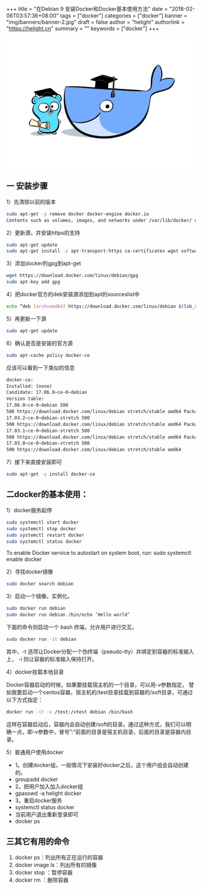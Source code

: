 +++
title = "在Debian 9 安装Docker和Docker基本使用方法"
date = "2018-02-06T03:57:36+08:00"
tags = ["docker"]
categories = ["docker"]
banner = "img/banners/banner-2.jpg"
draft = false
author = "helight"
authorlink = "https://helight.cn"
summary = ""
keywords = ["docker"]
+++


![](../../imgs/2018/03/u2180873048124626712fm27gp0.jpg)
## 一 安装步骤

1）先清除以前的版本
```sh
sudo apt-get -y remove docker docker-engine docker.io
Contents such as volumes, images, and networks under /var/lib/docker/ directory are preserved.
```
<!--more-->
2）更新源，并安装https的支持
```sh
sudo apt-get update
sudo apt-get install -y apt-transport-https ca-certificates wget software-properties-common
```
3）添加docker的gpg到apt-get
```sh
wget https://download.docker.com/linux/debian/gpg
sudo apt-key add gpg
```
4）把docker官方的deb安装源添加到apt的sourceslist中
```sh
echo “deb [arch=amd64] https://download.docker.com/linux/debian $(lsb_release -cs) stable” | sudo tee -a /etc/apt/sources.list.d/docker.list
```
5）再更新一下源
```sh
sudo apt-get update
```
6）确认是否是安装的官方源
```sh
sudo apt-cache policy docker-ce
```
应该可以看到一下类似的信息
```sh
docker-ce:
Installed: (none)
Candidate: 17.06.0~ce-0~debian
Version table:
17.06.0~ce-0~debian 500
500 https://download.docker.com/linux/debian stretch/stable amd64 Packages
17.03.2~ce-0~debian-stretch 500
500 https://download.docker.com/linux/debian stretch/stable amd64 Packages
17.03.1~ce-0~debian-stretch 500
500 https://download.docker.com/linux/debian stretch/stable amd64 Packages
17.03.0~ce-0~debian-stretch 500
500 https://download.docker.com/linux/debian stretch/stable amd64
```

7）接下来直接安装即可
```sh
sudo apt-get -y install docker-ce
```
## 二docker的基本使用：

1）docker服务起停
```sh
sudo systemctl start docker
sudo systemctl stop docker
sudo systemctl restart docker
sudo systemctl status docker
```

To enable Docker service to autostart on system boot, run:
sudo systemctl enable docker

2）寻找docker镜像
```sh
sudo docker search debian
```
3）启动一个镜像，实例化。
```sh
sudo docker run debian
sudo docker run debian /bin/echo ‘Hello world’
```

下面的命令则启动一个 bash 终端，允许用户进行交互。
```sh
sudo docker run -it debian
```
其中，-t 选项让Docker分配一个伪终端（pseudo-tty）并绑定到容器的标准输入上， -i 则让容器的标准输入保持打开。

4）docker挂载本地目录

Docker容器启动的时候，如果要挂载宿主机的一个目录，可以用-v参数指定。
譬如我要启动一个centos容器，宿主机的/test目录挂载到容器的/soft目录，可通过以下方式指定：
```sh
docker run -it -v /test:/vtest debian /bin/bash
```

这样在容器启动后，容器内会自动创建/soft的目录。通过这种方式，我们可以明确一点，即-v参数中，冒号”:”前面的目录是宿主机目录，后面的目录是容器内目录。

5）普通用户使用docker
* 1。创建docker组，一般情况下安装好docker之后，这个用户组会自动创建的。
* groupadd docker
* 2。把用户加入加入docker组
* gpasswd -a helight docker
* 3。重启docker服务
* systemctl status docker
* 当前用户退出重新登录即可
* docker ps

## 三其它有用的命令

1. docker ps：列出所有正在运行的容器
1. docker image ls：列出所有的镜像
1. docker stop ：暂停容器
1. docker rm ：删除容器
